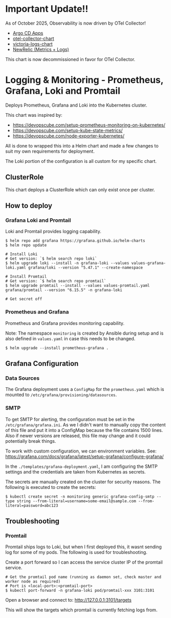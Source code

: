 # Important Update!!
As of October 2025, Observability is now driven by OTel Collector!

 - [Argo CD Apps](../../argo-cd-apps/observability/)
 - [otel-collector-chart](../observability/otel-collector/)
 - [victoria-logs-chart](../observability/victoria-logs-cluster/)
 - [NewRelic (Metrics + Logs)](https://newrelic.com/)

This chart is now decommissioned in favor for OTel Collector.

# Logging & Monitoring - Prometheus, Grafana, Loki and Promtail

Deploys Prometheus, Grafana and Loki into the Kubernetes cluster.

This chart was inspired by:
  - https://devopscube.com/setup-prometheus-monitoring-on-kubernetes/
  - https://devopscube.com/setup-kube-state-metrics/
  - https://devopscube.com/node-exporter-kubernetes/

All is done to wrapped this into a Helm chart and made a few changes to suit my own requirements for deployment.

The Loki portion of the configuration is all custom for my specific chart.

## ClusterRole
This chart deploys a ClusterRole which can only exist once per cluster.

## How to deploy
### Grafana Loki and Promtail
Loki and Promtail provides logging capability.
```shell
$ helm repo add grafana https://grafana.github.io/helm-charts
$ helm repo update

# Install Loki
# Get version: `$ helm search repo loki`
$ helm upgrade loki --install -n grafana-loki --values values-grafana-loki.yaml grafana/loki --version "5.47.1" --create-namespace

# Install Promtail
# Get version: `$ helm search repo promtail`
$ helm upgrade promtail --install --values values-promtail.yaml grafana/promtail --version "6.15.5" -n grafana-loki

# Get secret off
```

### Prometheus and Grafana
Prometheus and Grafana provides monitoring capability.

Note: The namespace `monitoring` is created by Ansible during setup and is also defined in `values.yaml` in case this needs to be changed.
```shell
$ helm upgrade --install prometheus-grafana .
```

## Grafana Configuration
### Data Sources
The Grafana deployment uses a `ConfigMap` for the `prometheus.yaml` which is mounted to `/etc/grafana/provisioning/datasources`.

### SMTP
To get SMTP for alerting, the configuration must be set in the `/etc/grafana/grafana.ini`. As we I didn't want to manually copy the content of this file and put it into a ConfigMap because the file contains 1500 lines. Also if newer versions are released, this file may change and it could potentially break things.

To work with custom configuration, we can environment variables. See: https://grafana.com/docs/grafana/latest/setup-grafana/configure-grafana/

In the `./templates/grafana-deployment.yaml`, I am configuring the SMTP settings and the credentials are taken from Kubernetes as secrets.

The secrets are manually created on the cluster for security reasons. The following is executed to create the secrets:
```
$ kubectl create secret -n monitoring generic grafana-config-smtp --type string --from-literal=username=some-email@sample.com --from-literal=password=abc123
```

## Troubleshooting
### Promtail
Promtail ships logs to Loki, but when I first deployed this, it wasnt sending log for some of my pods. The following is used for troubleshooting.

Create a port forward so I can access the service cluster IP of the promtail service.

```shell
# Get the promtail pod name (running as daemon set, check master and worker node as required)
# Port is <local-port>:<promtail-port>
$ kubectl port-forward -n grafana-loki pod/promtail-xxx 3101:3101
```

Open a browser and connect to: http://127.0.0.1:3101/targets

This will show the targets which promtail is currently fetching logs from.
